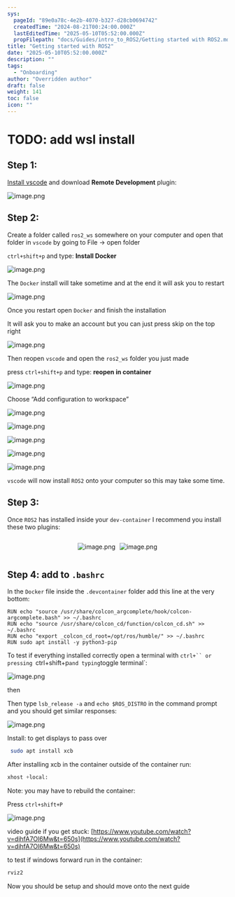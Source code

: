 ```yaml
---
sys:
  pageId: "89e0a78c-4e2b-4070-b327-d28cb0694742"
  createdTime: "2024-08-21T00:24:00.000Z"
  lastEditedTime: "2025-05-10T05:52:00.000Z"
  propFilepath: "docs/Guides/intro_to_ROS2/Getting started with ROS2.md"
title: "Getting started with ROS2"
date: "2025-05-10T05:52:00.000Z"
description: ""
tags:
  - "Onboarding"
author: "Overridden author"
draft: false
weight: 141
toc: false
icon: ""
---
```


# TODO: add wsl install

## Step 1:

[Install vscode](https://code.visualstudio.com/download) and download **Remote Development** plugin:

![image.png](https://prod-files-secure.s3.us-west-2.amazonaws.com/d518164a-d88e-44d1-a4ee-3adb3bd8bce0/efb52993-1881-4a40-b95e-6f020334f022/image.png?X-Amz-Algorithm=AWS4-HMAC-SHA256&X-Amz-Content-Sha256=UNSIGNED-PAYLOAD&X-Amz-Credential=ASIAZI2LB4662L3JKWRU%2F20250709%2Fus-west-2%2Fs3%2Faws4_request&X-Amz-Date=20250709T004433Z&X-Amz-Expires=3600&X-Amz-Security-Token=IQoJb3JpZ2luX2VjEI%2F%2F%2F%2F%2F%2F%2F%2F%2F%2F%2FwEaCXVzLXdlc3QtMiJHMEUCIEhKXB5EtZ%2B7DxK3QA7if%2FLNmx%2B2zlje9j1sAfJ3s%2FDIAiEAzAD7i%2BEFRlHF7fjZt5wSzSGOasy5lVA49qKJAfwERpwqiAQIl%2F%2F%2F%2F%2F%2F%2F%2F%2F%2F%2FARAAGgw2Mzc0MjMxODM4MDUiDGfP6uJzxJg2%2B6mNMyrcAyzhFzj26rKiYyFS8RQZtyudNyBvDX7VFri1iWwC9hEscO%2FmfPN5F9lXp2U%2BIcUh8UwlS2ozmR1thtjMc5mphFuHGvLkc9Ni%2BIlycfV%2F8dS0n5Qp71z0KiyUMvsmTN5PkQtqsebn8NVFbZQZQu151CSkjxvz0LfGUTD%2Bo7VV%2Fn3Md603PuuIKNB%2BALCr6ALI1OUUl7axwRYDxi1X4IQCvqYzmid%2BMckOKI5B9M1BNBquI6nylqI8OqyDbdDYBf2biTc1yKVxckJI2rtZdvk5lqIgIBTMP%2BPfe3cDC0TdoEL6sZpGTboQu8XZWgMPGtWbX8q7C4QRw5142RodY%2BtECDASWVuPC12FAfUABbW58Q%2Blj8Iq1gHznduxE7%2BqGQHQ3V5y0V6SwBp8lpxcsYBr61j28c5tOSxICLJOZ9auonBDfpvxcV2EM5ZZOUKMZ0p5abU0nBftg8VSPc7yMbaqTGjQf8FAV%2BiQdTKM9V3lKMwR6niylylkzT5pswTpKm3MYmwfZ8bbT%2FO8itFtd8vI%2BrnDUDa9rMfqJyOAi5Yxc9KCUM9nYqEtRB%2B60a4axSc0j8KvnJ%2Bjw6Q5gSB2%2B%2Bxy6Co%2B70ZAHWeAxwOIKO4YcOFbVsiXnlN0pbVuogsZMPWztsMGOqUBf7C7zQx8HkEu7raLH5yfb0U%2BVF%2FEgIOAnsA9d7MgvstmmhUMTW%2FdmKiP4XLvz8XAd4DsIfSnD8SQ0hFTckbsPhDRyYwmIjbJIYEj5nOgmHi4do7nt9Km6aTgXqgLqYLKfhKPDVBb3SeXbDUGvSCtp82EiP9j%2ByRuow09lTM51UKgccpWILwCfPhdVb%2BFispYuWgry4982ye6z7xX8xZXhxdZ6sOa&X-Amz-Signature=bded8a62941ea265c2f5c16744d36c35938960eaeaa2b2a9a85856988eded5c5&X-Amz-SignedHeaders=host&x-amz-checksum-mode=ENABLED&x-id=GetObject)

## Step 2:

Create a folder called `ros2_ws` somewhere on your computer and open that folder in `vscode` by going to File → open folder 

`ctrl+shift+p` and type: **Install Docker**

![image.png](https://prod-files-secure.s3.us-west-2.amazonaws.com/d518164a-d88e-44d1-a4ee-3adb3bd8bce0/2269dc0e-1cd5-47ff-bceb-c04ad9b2eab0/image.png?X-Amz-Algorithm=AWS4-HMAC-SHA256&X-Amz-Content-Sha256=UNSIGNED-PAYLOAD&X-Amz-Credential=ASIAZI2LB4662L3JKWRU%2F20250709%2Fus-west-2%2Fs3%2Faws4_request&X-Amz-Date=20250709T004433Z&X-Amz-Expires=3600&X-Amz-Security-Token=IQoJb3JpZ2luX2VjEI%2F%2F%2F%2F%2F%2F%2F%2F%2F%2F%2FwEaCXVzLXdlc3QtMiJHMEUCIEhKXB5EtZ%2B7DxK3QA7if%2FLNmx%2B2zlje9j1sAfJ3s%2FDIAiEAzAD7i%2BEFRlHF7fjZt5wSzSGOasy5lVA49qKJAfwERpwqiAQIl%2F%2F%2F%2F%2F%2F%2F%2F%2F%2F%2FARAAGgw2Mzc0MjMxODM4MDUiDGfP6uJzxJg2%2B6mNMyrcAyzhFzj26rKiYyFS8RQZtyudNyBvDX7VFri1iWwC9hEscO%2FmfPN5F9lXp2U%2BIcUh8UwlS2ozmR1thtjMc5mphFuHGvLkc9Ni%2BIlycfV%2F8dS0n5Qp71z0KiyUMvsmTN5PkQtqsebn8NVFbZQZQu151CSkjxvz0LfGUTD%2Bo7VV%2Fn3Md603PuuIKNB%2BALCr6ALI1OUUl7axwRYDxi1X4IQCvqYzmid%2BMckOKI5B9M1BNBquI6nylqI8OqyDbdDYBf2biTc1yKVxckJI2rtZdvk5lqIgIBTMP%2BPfe3cDC0TdoEL6sZpGTboQu8XZWgMPGtWbX8q7C4QRw5142RodY%2BtECDASWVuPC12FAfUABbW58Q%2Blj8Iq1gHznduxE7%2BqGQHQ3V5y0V6SwBp8lpxcsYBr61j28c5tOSxICLJOZ9auonBDfpvxcV2EM5ZZOUKMZ0p5abU0nBftg8VSPc7yMbaqTGjQf8FAV%2BiQdTKM9V3lKMwR6niylylkzT5pswTpKm3MYmwfZ8bbT%2FO8itFtd8vI%2BrnDUDa9rMfqJyOAi5Yxc9KCUM9nYqEtRB%2B60a4axSc0j8KvnJ%2Bjw6Q5gSB2%2B%2Bxy6Co%2B70ZAHWeAxwOIKO4YcOFbVsiXnlN0pbVuogsZMPWztsMGOqUBf7C7zQx8HkEu7raLH5yfb0U%2BVF%2FEgIOAnsA9d7MgvstmmhUMTW%2FdmKiP4XLvz8XAd4DsIfSnD8SQ0hFTckbsPhDRyYwmIjbJIYEj5nOgmHi4do7nt9Km6aTgXqgLqYLKfhKPDVBb3SeXbDUGvSCtp82EiP9j%2ByRuow09lTM51UKgccpWILwCfPhdVb%2BFispYuWgry4982ye6z7xX8xZXhxdZ6sOa&X-Amz-Signature=6368c4792eb990af3e4ff200c4d4376b97433c27a11bc7ff4958fa738dd6b8de&X-Amz-SignedHeaders=host&x-amz-checksum-mode=ENABLED&x-id=GetObject)

The `Docker` install will take sometime and at the end it will ask you to restart

![image.png](https://prod-files-secure.s3.us-west-2.amazonaws.com/d518164a-d88e-44d1-a4ee-3adb3bd8bce0/ed233f78-be33-4b1f-b89c-9c346c0e961e/image.png?X-Amz-Algorithm=AWS4-HMAC-SHA256&X-Amz-Content-Sha256=UNSIGNED-PAYLOAD&X-Amz-Credential=ASIAZI2LB4662L3JKWRU%2F20250709%2Fus-west-2%2Fs3%2Faws4_request&X-Amz-Date=20250709T004433Z&X-Amz-Expires=3600&X-Amz-Security-Token=IQoJb3JpZ2luX2VjEI%2F%2F%2F%2F%2F%2F%2F%2F%2F%2F%2FwEaCXVzLXdlc3QtMiJHMEUCIEhKXB5EtZ%2B7DxK3QA7if%2FLNmx%2B2zlje9j1sAfJ3s%2FDIAiEAzAD7i%2BEFRlHF7fjZt5wSzSGOasy5lVA49qKJAfwERpwqiAQIl%2F%2F%2F%2F%2F%2F%2F%2F%2F%2F%2FARAAGgw2Mzc0MjMxODM4MDUiDGfP6uJzxJg2%2B6mNMyrcAyzhFzj26rKiYyFS8RQZtyudNyBvDX7VFri1iWwC9hEscO%2FmfPN5F9lXp2U%2BIcUh8UwlS2ozmR1thtjMc5mphFuHGvLkc9Ni%2BIlycfV%2F8dS0n5Qp71z0KiyUMvsmTN5PkQtqsebn8NVFbZQZQu151CSkjxvz0LfGUTD%2Bo7VV%2Fn3Md603PuuIKNB%2BALCr6ALI1OUUl7axwRYDxi1X4IQCvqYzmid%2BMckOKI5B9M1BNBquI6nylqI8OqyDbdDYBf2biTc1yKVxckJI2rtZdvk5lqIgIBTMP%2BPfe3cDC0TdoEL6sZpGTboQu8XZWgMPGtWbX8q7C4QRw5142RodY%2BtECDASWVuPC12FAfUABbW58Q%2Blj8Iq1gHznduxE7%2BqGQHQ3V5y0V6SwBp8lpxcsYBr61j28c5tOSxICLJOZ9auonBDfpvxcV2EM5ZZOUKMZ0p5abU0nBftg8VSPc7yMbaqTGjQf8FAV%2BiQdTKM9V3lKMwR6niylylkzT5pswTpKm3MYmwfZ8bbT%2FO8itFtd8vI%2BrnDUDa9rMfqJyOAi5Yxc9KCUM9nYqEtRB%2B60a4axSc0j8KvnJ%2Bjw6Q5gSB2%2B%2Bxy6Co%2B70ZAHWeAxwOIKO4YcOFbVsiXnlN0pbVuogsZMPWztsMGOqUBf7C7zQx8HkEu7raLH5yfb0U%2BVF%2FEgIOAnsA9d7MgvstmmhUMTW%2FdmKiP4XLvz8XAd4DsIfSnD8SQ0hFTckbsPhDRyYwmIjbJIYEj5nOgmHi4do7nt9Km6aTgXqgLqYLKfhKPDVBb3SeXbDUGvSCtp82EiP9j%2ByRuow09lTM51UKgccpWILwCfPhdVb%2BFispYuWgry4982ye6z7xX8xZXhxdZ6sOa&X-Amz-Signature=7bddb079733b6ecee20097275eb20e8dae3f2c25bac652a489f80c3f566940ae&X-Amz-SignedHeaders=host&x-amz-checksum-mode=ENABLED&x-id=GetObject)

Once you restart open `Docker` and finish the installation

It will ask you to make an account but you can just press skip on the top right

![image.png](https://prod-files-secure.s3.us-west-2.amazonaws.com/d518164a-d88e-44d1-a4ee-3adb3bd8bce0/21010ad9-1659-4fd9-9f59-9932a09b2a3d/image.png?X-Amz-Algorithm=AWS4-HMAC-SHA256&X-Amz-Content-Sha256=UNSIGNED-PAYLOAD&X-Amz-Credential=ASIAZI2LB4662L3JKWRU%2F20250709%2Fus-west-2%2Fs3%2Faws4_request&X-Amz-Date=20250709T004433Z&X-Amz-Expires=3600&X-Amz-Security-Token=IQoJb3JpZ2luX2VjEI%2F%2F%2F%2F%2F%2F%2F%2F%2F%2F%2FwEaCXVzLXdlc3QtMiJHMEUCIEhKXB5EtZ%2B7DxK3QA7if%2FLNmx%2B2zlje9j1sAfJ3s%2FDIAiEAzAD7i%2BEFRlHF7fjZt5wSzSGOasy5lVA49qKJAfwERpwqiAQIl%2F%2F%2F%2F%2F%2F%2F%2F%2F%2F%2FARAAGgw2Mzc0MjMxODM4MDUiDGfP6uJzxJg2%2B6mNMyrcAyzhFzj26rKiYyFS8RQZtyudNyBvDX7VFri1iWwC9hEscO%2FmfPN5F9lXp2U%2BIcUh8UwlS2ozmR1thtjMc5mphFuHGvLkc9Ni%2BIlycfV%2F8dS0n5Qp71z0KiyUMvsmTN5PkQtqsebn8NVFbZQZQu151CSkjxvz0LfGUTD%2Bo7VV%2Fn3Md603PuuIKNB%2BALCr6ALI1OUUl7axwRYDxi1X4IQCvqYzmid%2BMckOKI5B9M1BNBquI6nylqI8OqyDbdDYBf2biTc1yKVxckJI2rtZdvk5lqIgIBTMP%2BPfe3cDC0TdoEL6sZpGTboQu8XZWgMPGtWbX8q7C4QRw5142RodY%2BtECDASWVuPC12FAfUABbW58Q%2Blj8Iq1gHznduxE7%2BqGQHQ3V5y0V6SwBp8lpxcsYBr61j28c5tOSxICLJOZ9auonBDfpvxcV2EM5ZZOUKMZ0p5abU0nBftg8VSPc7yMbaqTGjQf8FAV%2BiQdTKM9V3lKMwR6niylylkzT5pswTpKm3MYmwfZ8bbT%2FO8itFtd8vI%2BrnDUDa9rMfqJyOAi5Yxc9KCUM9nYqEtRB%2B60a4axSc0j8KvnJ%2Bjw6Q5gSB2%2B%2Bxy6Co%2B70ZAHWeAxwOIKO4YcOFbVsiXnlN0pbVuogsZMPWztsMGOqUBf7C7zQx8HkEu7raLH5yfb0U%2BVF%2FEgIOAnsA9d7MgvstmmhUMTW%2FdmKiP4XLvz8XAd4DsIfSnD8SQ0hFTckbsPhDRyYwmIjbJIYEj5nOgmHi4do7nt9Km6aTgXqgLqYLKfhKPDVBb3SeXbDUGvSCtp82EiP9j%2ByRuow09lTM51UKgccpWILwCfPhdVb%2BFispYuWgry4982ye6z7xX8xZXhxdZ6sOa&X-Amz-Signature=a9e3056c24e545c1a71e443ec35d5cc31fdb784e24455ba0fe6b5ef9d417b360&X-Amz-SignedHeaders=host&x-amz-checksum-mode=ENABLED&x-id=GetObject)

Then reopen `vscode` and open the `ros2_ws` folder you just made

press `ctrl+shift+p` and type: **reopen in container**

![image.png](https://prod-files-secure.s3.us-west-2.amazonaws.com/d518164a-d88e-44d1-a4ee-3adb3bd8bce0/4e93b8c2-41ad-488c-8095-c74205196118/image.png?X-Amz-Algorithm=AWS4-HMAC-SHA256&X-Amz-Content-Sha256=UNSIGNED-PAYLOAD&X-Amz-Credential=ASIAZI2LB4662L3JKWRU%2F20250709%2Fus-west-2%2Fs3%2Faws4_request&X-Amz-Date=20250709T004433Z&X-Amz-Expires=3600&X-Amz-Security-Token=IQoJb3JpZ2luX2VjEI%2F%2F%2F%2F%2F%2F%2F%2F%2F%2F%2FwEaCXVzLXdlc3QtMiJHMEUCIEhKXB5EtZ%2B7DxK3QA7if%2FLNmx%2B2zlje9j1sAfJ3s%2FDIAiEAzAD7i%2BEFRlHF7fjZt5wSzSGOasy5lVA49qKJAfwERpwqiAQIl%2F%2F%2F%2F%2F%2F%2F%2F%2F%2F%2FARAAGgw2Mzc0MjMxODM4MDUiDGfP6uJzxJg2%2B6mNMyrcAyzhFzj26rKiYyFS8RQZtyudNyBvDX7VFri1iWwC9hEscO%2FmfPN5F9lXp2U%2BIcUh8UwlS2ozmR1thtjMc5mphFuHGvLkc9Ni%2BIlycfV%2F8dS0n5Qp71z0KiyUMvsmTN5PkQtqsebn8NVFbZQZQu151CSkjxvz0LfGUTD%2Bo7VV%2Fn3Md603PuuIKNB%2BALCr6ALI1OUUl7axwRYDxi1X4IQCvqYzmid%2BMckOKI5B9M1BNBquI6nylqI8OqyDbdDYBf2biTc1yKVxckJI2rtZdvk5lqIgIBTMP%2BPfe3cDC0TdoEL6sZpGTboQu8XZWgMPGtWbX8q7C4QRw5142RodY%2BtECDASWVuPC12FAfUABbW58Q%2Blj8Iq1gHznduxE7%2BqGQHQ3V5y0V6SwBp8lpxcsYBr61j28c5tOSxICLJOZ9auonBDfpvxcV2EM5ZZOUKMZ0p5abU0nBftg8VSPc7yMbaqTGjQf8FAV%2BiQdTKM9V3lKMwR6niylylkzT5pswTpKm3MYmwfZ8bbT%2FO8itFtd8vI%2BrnDUDa9rMfqJyOAi5Yxc9KCUM9nYqEtRB%2B60a4axSc0j8KvnJ%2Bjw6Q5gSB2%2B%2Bxy6Co%2B70ZAHWeAxwOIKO4YcOFbVsiXnlN0pbVuogsZMPWztsMGOqUBf7C7zQx8HkEu7raLH5yfb0U%2BVF%2FEgIOAnsA9d7MgvstmmhUMTW%2FdmKiP4XLvz8XAd4DsIfSnD8SQ0hFTckbsPhDRyYwmIjbJIYEj5nOgmHi4do7nt9Km6aTgXqgLqYLKfhKPDVBb3SeXbDUGvSCtp82EiP9j%2ByRuow09lTM51UKgccpWILwCfPhdVb%2BFispYuWgry4982ye6z7xX8xZXhxdZ6sOa&X-Amz-Signature=812256d45f493d05ba320efd4ba10b4ab9744686443c4085a2ac53364a5df992&X-Amz-SignedHeaders=host&x-amz-checksum-mode=ENABLED&x-id=GetObject)

Choose “Add configuration to workspace”

![image.png](https://prod-files-secure.s3.us-west-2.amazonaws.com/d518164a-d88e-44d1-a4ee-3adb3bd8bce0/9560b282-5060-4989-ba37-97e7b2c22476/image.png?X-Amz-Algorithm=AWS4-HMAC-SHA256&X-Amz-Content-Sha256=UNSIGNED-PAYLOAD&X-Amz-Credential=ASIAZI2LB4662L3JKWRU%2F20250709%2Fus-west-2%2Fs3%2Faws4_request&X-Amz-Date=20250709T004433Z&X-Amz-Expires=3600&X-Amz-Security-Token=IQoJb3JpZ2luX2VjEI%2F%2F%2F%2F%2F%2F%2F%2F%2F%2F%2FwEaCXVzLXdlc3QtMiJHMEUCIEhKXB5EtZ%2B7DxK3QA7if%2FLNmx%2B2zlje9j1sAfJ3s%2FDIAiEAzAD7i%2BEFRlHF7fjZt5wSzSGOasy5lVA49qKJAfwERpwqiAQIl%2F%2F%2F%2F%2F%2F%2F%2F%2F%2F%2FARAAGgw2Mzc0MjMxODM4MDUiDGfP6uJzxJg2%2B6mNMyrcAyzhFzj26rKiYyFS8RQZtyudNyBvDX7VFri1iWwC9hEscO%2FmfPN5F9lXp2U%2BIcUh8UwlS2ozmR1thtjMc5mphFuHGvLkc9Ni%2BIlycfV%2F8dS0n5Qp71z0KiyUMvsmTN5PkQtqsebn8NVFbZQZQu151CSkjxvz0LfGUTD%2Bo7VV%2Fn3Md603PuuIKNB%2BALCr6ALI1OUUl7axwRYDxi1X4IQCvqYzmid%2BMckOKI5B9M1BNBquI6nylqI8OqyDbdDYBf2biTc1yKVxckJI2rtZdvk5lqIgIBTMP%2BPfe3cDC0TdoEL6sZpGTboQu8XZWgMPGtWbX8q7C4QRw5142RodY%2BtECDASWVuPC12FAfUABbW58Q%2Blj8Iq1gHznduxE7%2BqGQHQ3V5y0V6SwBp8lpxcsYBr61j28c5tOSxICLJOZ9auonBDfpvxcV2EM5ZZOUKMZ0p5abU0nBftg8VSPc7yMbaqTGjQf8FAV%2BiQdTKM9V3lKMwR6niylylkzT5pswTpKm3MYmwfZ8bbT%2FO8itFtd8vI%2BrnDUDa9rMfqJyOAi5Yxc9KCUM9nYqEtRB%2B60a4axSc0j8KvnJ%2Bjw6Q5gSB2%2B%2Bxy6Co%2B70ZAHWeAxwOIKO4YcOFbVsiXnlN0pbVuogsZMPWztsMGOqUBf7C7zQx8HkEu7raLH5yfb0U%2BVF%2FEgIOAnsA9d7MgvstmmhUMTW%2FdmKiP4XLvz8XAd4DsIfSnD8SQ0hFTckbsPhDRyYwmIjbJIYEj5nOgmHi4do7nt9Km6aTgXqgLqYLKfhKPDVBb3SeXbDUGvSCtp82EiP9j%2ByRuow09lTM51UKgccpWILwCfPhdVb%2BFispYuWgry4982ye6z7xX8xZXhxdZ6sOa&X-Amz-Signature=f0cf6411a8732c4f1079c255766f1997b611367bd9e5d5099510e5e75a0e7158&X-Amz-SignedHeaders=host&x-amz-checksum-mode=ENABLED&x-id=GetObject)

![image.png](https://prod-files-secure.s3.us-west-2.amazonaws.com/d518164a-d88e-44d1-a4ee-3adb3bd8bce0/2ee63f81-886b-48e8-a553-dc6e5eac99e4/image.png?X-Amz-Algorithm=AWS4-HMAC-SHA256&X-Amz-Content-Sha256=UNSIGNED-PAYLOAD&X-Amz-Credential=ASIAZI2LB4662L3JKWRU%2F20250709%2Fus-west-2%2Fs3%2Faws4_request&X-Amz-Date=20250709T004433Z&X-Amz-Expires=3600&X-Amz-Security-Token=IQoJb3JpZ2luX2VjEI%2F%2F%2F%2F%2F%2F%2F%2F%2F%2F%2FwEaCXVzLXdlc3QtMiJHMEUCIEhKXB5EtZ%2B7DxK3QA7if%2FLNmx%2B2zlje9j1sAfJ3s%2FDIAiEAzAD7i%2BEFRlHF7fjZt5wSzSGOasy5lVA49qKJAfwERpwqiAQIl%2F%2F%2F%2F%2F%2F%2F%2F%2F%2F%2FARAAGgw2Mzc0MjMxODM4MDUiDGfP6uJzxJg2%2B6mNMyrcAyzhFzj26rKiYyFS8RQZtyudNyBvDX7VFri1iWwC9hEscO%2FmfPN5F9lXp2U%2BIcUh8UwlS2ozmR1thtjMc5mphFuHGvLkc9Ni%2BIlycfV%2F8dS0n5Qp71z0KiyUMvsmTN5PkQtqsebn8NVFbZQZQu151CSkjxvz0LfGUTD%2Bo7VV%2Fn3Md603PuuIKNB%2BALCr6ALI1OUUl7axwRYDxi1X4IQCvqYzmid%2BMckOKI5B9M1BNBquI6nylqI8OqyDbdDYBf2biTc1yKVxckJI2rtZdvk5lqIgIBTMP%2BPfe3cDC0TdoEL6sZpGTboQu8XZWgMPGtWbX8q7C4QRw5142RodY%2BtECDASWVuPC12FAfUABbW58Q%2Blj8Iq1gHznduxE7%2BqGQHQ3V5y0V6SwBp8lpxcsYBr61j28c5tOSxICLJOZ9auonBDfpvxcV2EM5ZZOUKMZ0p5abU0nBftg8VSPc7yMbaqTGjQf8FAV%2BiQdTKM9V3lKMwR6niylylkzT5pswTpKm3MYmwfZ8bbT%2FO8itFtd8vI%2BrnDUDa9rMfqJyOAi5Yxc9KCUM9nYqEtRB%2B60a4axSc0j8KvnJ%2Bjw6Q5gSB2%2B%2Bxy6Co%2B70ZAHWeAxwOIKO4YcOFbVsiXnlN0pbVuogsZMPWztsMGOqUBf7C7zQx8HkEu7raLH5yfb0U%2BVF%2FEgIOAnsA9d7MgvstmmhUMTW%2FdmKiP4XLvz8XAd4DsIfSnD8SQ0hFTckbsPhDRyYwmIjbJIYEj5nOgmHi4do7nt9Km6aTgXqgLqYLKfhKPDVBb3SeXbDUGvSCtp82EiP9j%2ByRuow09lTM51UKgccpWILwCfPhdVb%2BFispYuWgry4982ye6z7xX8xZXhxdZ6sOa&X-Amz-Signature=0c84e3119c000a7324151c7f10e4a7833322eb657489fe52f50ef23411c1b3ef&X-Amz-SignedHeaders=host&x-amz-checksum-mode=ENABLED&x-id=GetObject)

![image.png](https://prod-files-secure.s3.us-west-2.amazonaws.com/d518164a-d88e-44d1-a4ee-3adb3bd8bce0/ae1580b2-b048-407e-aed9-b584224a7a04/image.png?X-Amz-Algorithm=AWS4-HMAC-SHA256&X-Amz-Content-Sha256=UNSIGNED-PAYLOAD&X-Amz-Credential=ASIAZI2LB4662L3JKWRU%2F20250709%2Fus-west-2%2Fs3%2Faws4_request&X-Amz-Date=20250709T004433Z&X-Amz-Expires=3600&X-Amz-Security-Token=IQoJb3JpZ2luX2VjEI%2F%2F%2F%2F%2F%2F%2F%2F%2F%2F%2FwEaCXVzLXdlc3QtMiJHMEUCIEhKXB5EtZ%2B7DxK3QA7if%2FLNmx%2B2zlje9j1sAfJ3s%2FDIAiEAzAD7i%2BEFRlHF7fjZt5wSzSGOasy5lVA49qKJAfwERpwqiAQIl%2F%2F%2F%2F%2F%2F%2F%2F%2F%2F%2FARAAGgw2Mzc0MjMxODM4MDUiDGfP6uJzxJg2%2B6mNMyrcAyzhFzj26rKiYyFS8RQZtyudNyBvDX7VFri1iWwC9hEscO%2FmfPN5F9lXp2U%2BIcUh8UwlS2ozmR1thtjMc5mphFuHGvLkc9Ni%2BIlycfV%2F8dS0n5Qp71z0KiyUMvsmTN5PkQtqsebn8NVFbZQZQu151CSkjxvz0LfGUTD%2Bo7VV%2Fn3Md603PuuIKNB%2BALCr6ALI1OUUl7axwRYDxi1X4IQCvqYzmid%2BMckOKI5B9M1BNBquI6nylqI8OqyDbdDYBf2biTc1yKVxckJI2rtZdvk5lqIgIBTMP%2BPfe3cDC0TdoEL6sZpGTboQu8XZWgMPGtWbX8q7C4QRw5142RodY%2BtECDASWVuPC12FAfUABbW58Q%2Blj8Iq1gHznduxE7%2BqGQHQ3V5y0V6SwBp8lpxcsYBr61j28c5tOSxICLJOZ9auonBDfpvxcV2EM5ZZOUKMZ0p5abU0nBftg8VSPc7yMbaqTGjQf8FAV%2BiQdTKM9V3lKMwR6niylylkzT5pswTpKm3MYmwfZ8bbT%2FO8itFtd8vI%2BrnDUDa9rMfqJyOAi5Yxc9KCUM9nYqEtRB%2B60a4axSc0j8KvnJ%2Bjw6Q5gSB2%2B%2Bxy6Co%2B70ZAHWeAxwOIKO4YcOFbVsiXnlN0pbVuogsZMPWztsMGOqUBf7C7zQx8HkEu7raLH5yfb0U%2BVF%2FEgIOAnsA9d7MgvstmmhUMTW%2FdmKiP4XLvz8XAd4DsIfSnD8SQ0hFTckbsPhDRyYwmIjbJIYEj5nOgmHi4do7nt9Km6aTgXqgLqYLKfhKPDVBb3SeXbDUGvSCtp82EiP9j%2ByRuow09lTM51UKgccpWILwCfPhdVb%2BFispYuWgry4982ye6z7xX8xZXhxdZ6sOa&X-Amz-Signature=0df013a842fa661f826c6594f76f924b07be35abdc9d8fdae04694018872a4c4&X-Amz-SignedHeaders=host&x-amz-checksum-mode=ENABLED&x-id=GetObject)

![image.png](https://prod-files-secure.s3.us-west-2.amazonaws.com/d518164a-d88e-44d1-a4ee-3adb3bd8bce0/53255b28-f75e-430f-b9e3-c0ac8577e42b/image.png?X-Amz-Algorithm=AWS4-HMAC-SHA256&X-Amz-Content-Sha256=UNSIGNED-PAYLOAD&X-Amz-Credential=ASIAZI2LB4662L3JKWRU%2F20250709%2Fus-west-2%2Fs3%2Faws4_request&X-Amz-Date=20250709T004433Z&X-Amz-Expires=3600&X-Amz-Security-Token=IQoJb3JpZ2luX2VjEI%2F%2F%2F%2F%2F%2F%2F%2F%2F%2F%2FwEaCXVzLXdlc3QtMiJHMEUCIEhKXB5EtZ%2B7DxK3QA7if%2FLNmx%2B2zlje9j1sAfJ3s%2FDIAiEAzAD7i%2BEFRlHF7fjZt5wSzSGOasy5lVA49qKJAfwERpwqiAQIl%2F%2F%2F%2F%2F%2F%2F%2F%2F%2F%2FARAAGgw2Mzc0MjMxODM4MDUiDGfP6uJzxJg2%2B6mNMyrcAyzhFzj26rKiYyFS8RQZtyudNyBvDX7VFri1iWwC9hEscO%2FmfPN5F9lXp2U%2BIcUh8UwlS2ozmR1thtjMc5mphFuHGvLkc9Ni%2BIlycfV%2F8dS0n5Qp71z0KiyUMvsmTN5PkQtqsebn8NVFbZQZQu151CSkjxvz0LfGUTD%2Bo7VV%2Fn3Md603PuuIKNB%2BALCr6ALI1OUUl7axwRYDxi1X4IQCvqYzmid%2BMckOKI5B9M1BNBquI6nylqI8OqyDbdDYBf2biTc1yKVxckJI2rtZdvk5lqIgIBTMP%2BPfe3cDC0TdoEL6sZpGTboQu8XZWgMPGtWbX8q7C4QRw5142RodY%2BtECDASWVuPC12FAfUABbW58Q%2Blj8Iq1gHznduxE7%2BqGQHQ3V5y0V6SwBp8lpxcsYBr61j28c5tOSxICLJOZ9auonBDfpvxcV2EM5ZZOUKMZ0p5abU0nBftg8VSPc7yMbaqTGjQf8FAV%2BiQdTKM9V3lKMwR6niylylkzT5pswTpKm3MYmwfZ8bbT%2FO8itFtd8vI%2BrnDUDa9rMfqJyOAi5Yxc9KCUM9nYqEtRB%2B60a4axSc0j8KvnJ%2Bjw6Q5gSB2%2B%2Bxy6Co%2B70ZAHWeAxwOIKO4YcOFbVsiXnlN0pbVuogsZMPWztsMGOqUBf7C7zQx8HkEu7raLH5yfb0U%2BVF%2FEgIOAnsA9d7MgvstmmhUMTW%2FdmKiP4XLvz8XAd4DsIfSnD8SQ0hFTckbsPhDRyYwmIjbJIYEj5nOgmHi4do7nt9Km6aTgXqgLqYLKfhKPDVBb3SeXbDUGvSCtp82EiP9j%2ByRuow09lTM51UKgccpWILwCfPhdVb%2BFispYuWgry4982ye6z7xX8xZXhxdZ6sOa&X-Amz-Signature=c456ab2148b126f8db2f6aa76ae5ab8cb963c75f01ce7f9275cc9490d6078608&X-Amz-SignedHeaders=host&x-amz-checksum-mode=ENABLED&x-id=GetObject)

![image.png](https://prod-files-secure.s3.us-west-2.amazonaws.com/d518164a-d88e-44d1-a4ee-3adb3bd8bce0/7c562767-5af9-4ffb-97d1-327bcdf4ee00/image.png?X-Amz-Algorithm=AWS4-HMAC-SHA256&X-Amz-Content-Sha256=UNSIGNED-PAYLOAD&X-Amz-Credential=ASIAZI2LB4662L3JKWRU%2F20250709%2Fus-west-2%2Fs3%2Faws4_request&X-Amz-Date=20250709T004433Z&X-Amz-Expires=3600&X-Amz-Security-Token=IQoJb3JpZ2luX2VjEI%2F%2F%2F%2F%2F%2F%2F%2F%2F%2F%2FwEaCXVzLXdlc3QtMiJHMEUCIEhKXB5EtZ%2B7DxK3QA7if%2FLNmx%2B2zlje9j1sAfJ3s%2FDIAiEAzAD7i%2BEFRlHF7fjZt5wSzSGOasy5lVA49qKJAfwERpwqiAQIl%2F%2F%2F%2F%2F%2F%2F%2F%2F%2F%2FARAAGgw2Mzc0MjMxODM4MDUiDGfP6uJzxJg2%2B6mNMyrcAyzhFzj26rKiYyFS8RQZtyudNyBvDX7VFri1iWwC9hEscO%2FmfPN5F9lXp2U%2BIcUh8UwlS2ozmR1thtjMc5mphFuHGvLkc9Ni%2BIlycfV%2F8dS0n5Qp71z0KiyUMvsmTN5PkQtqsebn8NVFbZQZQu151CSkjxvz0LfGUTD%2Bo7VV%2Fn3Md603PuuIKNB%2BALCr6ALI1OUUl7axwRYDxi1X4IQCvqYzmid%2BMckOKI5B9M1BNBquI6nylqI8OqyDbdDYBf2biTc1yKVxckJI2rtZdvk5lqIgIBTMP%2BPfe3cDC0TdoEL6sZpGTboQu8XZWgMPGtWbX8q7C4QRw5142RodY%2BtECDASWVuPC12FAfUABbW58Q%2Blj8Iq1gHznduxE7%2BqGQHQ3V5y0V6SwBp8lpxcsYBr61j28c5tOSxICLJOZ9auonBDfpvxcV2EM5ZZOUKMZ0p5abU0nBftg8VSPc7yMbaqTGjQf8FAV%2BiQdTKM9V3lKMwR6niylylkzT5pswTpKm3MYmwfZ8bbT%2FO8itFtd8vI%2BrnDUDa9rMfqJyOAi5Yxc9KCUM9nYqEtRB%2B60a4axSc0j8KvnJ%2Bjw6Q5gSB2%2B%2Bxy6Co%2B70ZAHWeAxwOIKO4YcOFbVsiXnlN0pbVuogsZMPWztsMGOqUBf7C7zQx8HkEu7raLH5yfb0U%2BVF%2FEgIOAnsA9d7MgvstmmhUMTW%2FdmKiP4XLvz8XAd4DsIfSnD8SQ0hFTckbsPhDRyYwmIjbJIYEj5nOgmHi4do7nt9Km6aTgXqgLqYLKfhKPDVBb3SeXbDUGvSCtp82EiP9j%2ByRuow09lTM51UKgccpWILwCfPhdVb%2BFispYuWgry4982ye6z7xX8xZXhxdZ6sOa&X-Amz-Signature=5b33a21bb763bc4ae35d3745fb81f2c4e411cb344f19d7b72ac3e147474c1a83&X-Amz-SignedHeaders=host&x-amz-checksum-mode=ENABLED&x-id=GetObject)

`vscode` will now install `ROS2` onto your computer so this may take some time.

## Step 3:

Once `ROS2` has installed inside your `dev-container` I recommend you install these two plugins:

<div style="display: flex;flex-direction: row; column-gap:10px; max-width: 630px;justify-content: center;">
<div>

![image.png](https://prod-files-secure.s3.us-west-2.amazonaws.com/d518164a-d88e-44d1-a4ee-3adb3bd8bce0/3fc3d550-5a54-4ba1-ba6b-faa01cdb7369/image.png?X-Amz-Algorithm=AWS4-HMAC-SHA256&X-Amz-Content-Sha256=UNSIGNED-PAYLOAD&X-Amz-Credential=ASIAZI2LB4665BA23MIT%2F20250709%2Fus-west-2%2Fs3%2Faws4_request&X-Amz-Date=20250709T004440Z&X-Amz-Expires=3600&X-Amz-Security-Token=IQoJb3JpZ2luX2VjEI%2F%2F%2F%2F%2F%2F%2F%2F%2F%2F%2FwEaCXVzLXdlc3QtMiJIMEYCIQCADvP0DX%2BhWzZJZeWYVaBUrrr%2BTBZ1xZsbh3P4uNOdtAIhAITWiHOkbXbMv4HFV%2FitlIbcaxir468lLjGK1gtx6pZ1KogECJf%2F%2F%2F%2F%2F%2F%2F%2F%2F%2FwEQABoMNjM3NDIzMTgzODA1Igy44IX6ob1YYQAt6c8q3AOF9E6kr%2FZ%2B8g9wZHHOwNiOqqrGm7FBlEHVgO%2BgigrBRTw5uaYJ7oAlfw%2F63ogOX9U%2Bh5apOjwvZ7%2BsMhOPHpcEzLYL%2Bxg%2BhgpifIWYGYrGRKKi7o9x4%2Fl8cwdWpDgqReKoHy1%2FbKu0Usiw6NQ2%2FbtM59bykzFxU91hQUQzPxjir35EXTHVvzdfWh0GZWKjlx54qaB9vHC2KKBwh512m8ro5gENMsAFxUJ3%2FCsHANia6Z5LvdSPo4Zx7R94f2a79SsL7K6KXnLvam5UIj2szInG%2F1x6PCB3CqcUG5K2z24QcuURtlLvw7hDbUKaAn5srNXUUrywZSrWf8GmG5vLeCz4%2Bu3YB5ADugUmfI7GQdXogLrHQ3wzwhTzyKC3L7XjxjjcfM3v3cjhu43AOnNkTo4JQUs%2BZLPbnWmvjavYdRp%2BdoU1rXwxXF5jq8NjcXwlr%2Bq6kCcKOCy%2Baizoj6kDl5KRTb2TFgqFuHbzNx%2BFLK19oqopxWCVJa7iGxlbLDt8SJe23Baj97Gz%2By7RQg9xl7NpunVFP7BTNoV6LRqVGHD3rNm9WtpX2kKV2iFQrbQaSwBZFS8RMgcWphHGHyWU0pepqw0XA%2BnkSaP8RcXASi2DSxj2CVdjUns4dMQX8TC1s7bDBjqkATEKd5LQVqv6X5XUCZdbIVocxerp2j4F0Cgp7Bu6ECqvg%2FcXU7ZhA98v4g3rrXQjE2gr%2Fi%2Bi47QKTvVORi82wPs35UXoc0qW9D%2FRZygOuZFSfeO5Bue1qlSgVU5RoHpmh0oSKCHuTB8H2Grf2iWp8h%2FOWY1yPXAqBfG5GzDD5CidBPsV56z6NQzCc8AzF5V%2BxtxS9LXk%2BqrA6dv8n9wzK%2BrfI4O5&X-Amz-Signature=5b4858a93428156df7a6e229ee5fc45e5fbe258771d3b9f32e6e291708063664&X-Amz-SignedHeaders=host&x-amz-checksum-mode=ENABLED&x-id=GetObject)

</div>
<div>

![image.png](https://prod-files-secure.s3.us-west-2.amazonaws.com/d518164a-d88e-44d1-a4ee-3adb3bd8bce0/d994cc66-13c2-4093-a5a3-f84cf4601a82/image.png?X-Amz-Algorithm=AWS4-HMAC-SHA256&X-Amz-Content-Sha256=UNSIGNED-PAYLOAD&X-Amz-Credential=ASIAZI2LB466UPQGRIZ7%2F20250709%2Fus-west-2%2Fs3%2Faws4_request&X-Amz-Date=20250709T004440Z&X-Amz-Expires=3600&X-Amz-Security-Token=IQoJb3JpZ2luX2VjEI%2F%2F%2F%2F%2F%2F%2F%2F%2F%2F%2FwEaCXVzLXdlc3QtMiJHMEUCIBTESjskE9O5dxRHXk1zIoOiquOuRjpP6XAOrH%2FLLZ1hAiEAiT1JQs8DQz4DibnbvwDbzCH85DcbAxMVRoMbDCN7i9EqiAQIl%2F%2F%2F%2F%2F%2F%2F%2F%2F%2F%2FARAAGgw2Mzc0MjMxODM4MDUiDEIddTh4KNwjnf0%2F1ircA7iRBBWC0aISKJUJlHPEm6OkKqIa91QAG6BSs51ubuGedpSWh6gJRM%2FA2OVkDGgS4qKQpn7Ttm1nSFwHJFI9H4hdK9mrkFqVMDY24ZlVm1WOIfo42PLG41RFw8%2FEoN7PV9Tu7k2ldeL%2B%2BYkIMvBbR7TL5lMwPlSWBVmCd87pgdWIpSYFNqrHkfmAkIy%2FfEcGc5Q5KfHxewxLchKBao1W1o63Ox%2FMbUDa4yzUX%2FmpIcDbqbn5KfrRAY53UaPeiixwSnq2taPN8l22uBu7A6%2B3Fb92ng2xIDcWWrRppB8Td%2F7rhbcY5tIYXIh0A%2BWh2J7ZMmAxlS0LhwbEyiRSboOxf8SXvNuHk40nnCOpAAjaLCQ%2B%2Bgq2t0FA%2Fgr5D4ZK7HC5o%2BB8vT2%2BO1z0U40161tR9BW8sC%2FESV51JWqT3EpU9DsE18Q8CLwg2quZJ%2BL1hVX%2Fd960tXxpZxh768rLUQRGVLf0XVlVpx5kRzMrGlb9OUc7ZBej%2FS8RsXxtanZSqIEfg9uZ8sxwUw4Lo7qmNCnJ7QGDLwH5Bp3nDjam%2FtNvW80b%2B9N61N5fiZ0N3lSRJyHbhWt68l9ESzkrdOhGvkvf4sh%2BnLAv3S0GlDHx%2F63oMZPzO00Bh1rA%2BRpKvhQ6MJK0tsMGOqUBmtYhVyfhIYCB0RBjcb2EADRjgoctDC9QbySAfio%2F40%2FEOSRxw%2BiRkTKyCKdLpocMLkbEWhSNC3OdZJHLdsbOCW4Epok924nMeIIaPyprthcYjMHAxyyqMmfA88qyIQUPIiTh62joI4SOVaW0tUJCpXz0jdExQGhKlfTKuPL8ecEqmaJhD18baNxgwMDdZPIVCMXo%2FOuVO1C6Y8ZWnC%2FB3wnI0f8N&X-Amz-Signature=71dfcd3d9d77c6564bd339328e28cf460ec056544d0c58cf35a09f80c47c7e9b&X-Amz-SignedHeaders=host&x-amz-checksum-mode=ENABLED&x-id=GetObject)

</div>
</div>

## Step 4: add to `.bashrc`

In the `Docker` file inside the `.devcontainer` folder add this line at the very bottom: 

```docker
RUN echo "source /usr/share/colcon_argcomplete/hook/colcon-argcomplete.bash" >> ~/.bashrc
RUN echo "source /usr/share/colcon_cd/function/colcon_cd.sh" >> ~/.bashrc
RUN echo "export _colcon_cd_root=/opt/ros/humble/" >> ~/.bashrc
RUN sudo apt install -y python3-pip 
```

To test if everything installed correctly open a terminal with `ctrl+`` or pressing `ctrl+shift+p` and typing `toggle terminal`:

![image.png](https://prod-files-secure.s3.us-west-2.amazonaws.com/d518164a-d88e-44d1-a4ee-3adb3bd8bce0/6a4943d8-b04e-4c02-9a58-775f3384d1a5/image.png?X-Amz-Algorithm=AWS4-HMAC-SHA256&X-Amz-Content-Sha256=UNSIGNED-PAYLOAD&X-Amz-Credential=ASIAZI2LB4662L3JKWRU%2F20250709%2Fus-west-2%2Fs3%2Faws4_request&X-Amz-Date=20250709T004434Z&X-Amz-Expires=3600&X-Amz-Security-Token=IQoJb3JpZ2luX2VjEI%2F%2F%2F%2F%2F%2F%2F%2F%2F%2F%2FwEaCXVzLXdlc3QtMiJHMEUCIEhKXB5EtZ%2B7DxK3QA7if%2FLNmx%2B2zlje9j1sAfJ3s%2FDIAiEAzAD7i%2BEFRlHF7fjZt5wSzSGOasy5lVA49qKJAfwERpwqiAQIl%2F%2F%2F%2F%2F%2F%2F%2F%2F%2F%2FARAAGgw2Mzc0MjMxODM4MDUiDGfP6uJzxJg2%2B6mNMyrcAyzhFzj26rKiYyFS8RQZtyudNyBvDX7VFri1iWwC9hEscO%2FmfPN5F9lXp2U%2BIcUh8UwlS2ozmR1thtjMc5mphFuHGvLkc9Ni%2BIlycfV%2F8dS0n5Qp71z0KiyUMvsmTN5PkQtqsebn8NVFbZQZQu151CSkjxvz0LfGUTD%2Bo7VV%2Fn3Md603PuuIKNB%2BALCr6ALI1OUUl7axwRYDxi1X4IQCvqYzmid%2BMckOKI5B9M1BNBquI6nylqI8OqyDbdDYBf2biTc1yKVxckJI2rtZdvk5lqIgIBTMP%2BPfe3cDC0TdoEL6sZpGTboQu8XZWgMPGtWbX8q7C4QRw5142RodY%2BtECDASWVuPC12FAfUABbW58Q%2Blj8Iq1gHznduxE7%2BqGQHQ3V5y0V6SwBp8lpxcsYBr61j28c5tOSxICLJOZ9auonBDfpvxcV2EM5ZZOUKMZ0p5abU0nBftg8VSPc7yMbaqTGjQf8FAV%2BiQdTKM9V3lKMwR6niylylkzT5pswTpKm3MYmwfZ8bbT%2FO8itFtd8vI%2BrnDUDa9rMfqJyOAi5Yxc9KCUM9nYqEtRB%2B60a4axSc0j8KvnJ%2Bjw6Q5gSB2%2B%2Bxy6Co%2B70ZAHWeAxwOIKO4YcOFbVsiXnlN0pbVuogsZMPWztsMGOqUBf7C7zQx8HkEu7raLH5yfb0U%2BVF%2FEgIOAnsA9d7MgvstmmhUMTW%2FdmKiP4XLvz8XAd4DsIfSnD8SQ0hFTckbsPhDRyYwmIjbJIYEj5nOgmHi4do7nt9Km6aTgXqgLqYLKfhKPDVBb3SeXbDUGvSCtp82EiP9j%2ByRuow09lTM51UKgccpWILwCfPhdVb%2BFispYuWgry4982ye6z7xX8xZXhxdZ6sOa&X-Amz-Signature=af89ac7ba6aaad35696f013cc21342ed8149d20ddeaafcd390c98c217a19c67b&X-Amz-SignedHeaders=host&x-amz-checksum-mode=ENABLED&x-id=GetObject)

then 

Then type `lsb_release -a` and `echo $ROS_DISTRO` in the command prompt and you should get similar responses:

![image.png](https://prod-files-secure.s3.us-west-2.amazonaws.com/d518164a-d88e-44d1-a4ee-3adb3bd8bce0/3e635dec-a805-4e85-8b9e-d000e5b71a4e/image.png?X-Amz-Algorithm=AWS4-HMAC-SHA256&X-Amz-Content-Sha256=UNSIGNED-PAYLOAD&X-Amz-Credential=ASIAZI2LB4662L3JKWRU%2F20250709%2Fus-west-2%2Fs3%2Faws4_request&X-Amz-Date=20250709T004434Z&X-Amz-Expires=3600&X-Amz-Security-Token=IQoJb3JpZ2luX2VjEI%2F%2F%2F%2F%2F%2F%2F%2F%2F%2F%2FwEaCXVzLXdlc3QtMiJHMEUCIEhKXB5EtZ%2B7DxK3QA7if%2FLNmx%2B2zlje9j1sAfJ3s%2FDIAiEAzAD7i%2BEFRlHF7fjZt5wSzSGOasy5lVA49qKJAfwERpwqiAQIl%2F%2F%2F%2F%2F%2F%2F%2F%2F%2F%2FARAAGgw2Mzc0MjMxODM4MDUiDGfP6uJzxJg2%2B6mNMyrcAyzhFzj26rKiYyFS8RQZtyudNyBvDX7VFri1iWwC9hEscO%2FmfPN5F9lXp2U%2BIcUh8UwlS2ozmR1thtjMc5mphFuHGvLkc9Ni%2BIlycfV%2F8dS0n5Qp71z0KiyUMvsmTN5PkQtqsebn8NVFbZQZQu151CSkjxvz0LfGUTD%2Bo7VV%2Fn3Md603PuuIKNB%2BALCr6ALI1OUUl7axwRYDxi1X4IQCvqYzmid%2BMckOKI5B9M1BNBquI6nylqI8OqyDbdDYBf2biTc1yKVxckJI2rtZdvk5lqIgIBTMP%2BPfe3cDC0TdoEL6sZpGTboQu8XZWgMPGtWbX8q7C4QRw5142RodY%2BtECDASWVuPC12FAfUABbW58Q%2Blj8Iq1gHznduxE7%2BqGQHQ3V5y0V6SwBp8lpxcsYBr61j28c5tOSxICLJOZ9auonBDfpvxcV2EM5ZZOUKMZ0p5abU0nBftg8VSPc7yMbaqTGjQf8FAV%2BiQdTKM9V3lKMwR6niylylkzT5pswTpKm3MYmwfZ8bbT%2FO8itFtd8vI%2BrnDUDa9rMfqJyOAi5Yxc9KCUM9nYqEtRB%2B60a4axSc0j8KvnJ%2Bjw6Q5gSB2%2B%2Bxy6Co%2B70ZAHWeAxwOIKO4YcOFbVsiXnlN0pbVuogsZMPWztsMGOqUBf7C7zQx8HkEu7raLH5yfb0U%2BVF%2FEgIOAnsA9d7MgvstmmhUMTW%2FdmKiP4XLvz8XAd4DsIfSnD8SQ0hFTckbsPhDRyYwmIjbJIYEj5nOgmHi4do7nt9Km6aTgXqgLqYLKfhKPDVBb3SeXbDUGvSCtp82EiP9j%2ByRuow09lTM51UKgccpWILwCfPhdVb%2BFispYuWgry4982ye6z7xX8xZXhxdZ6sOa&X-Amz-Signature=93dc4ced43ff543ad835bf3fe4d3899a9a0aecfb16eb38525d2644420cfd9d8a&X-Amz-SignedHeaders=host&x-amz-checksum-mode=ENABLED&x-id=GetObject)

Install:  to get displays to pass over

```bash
 sudo apt install xcb
```

After installing xcb in the container outside of the container run:

```python
xhost +local:
```

Note: you may have to rebuild the container:

Press `ctrl+shift+P`

![image.png](https://prod-files-secure.s3.us-west-2.amazonaws.com/d518164a-d88e-44d1-a4ee-3adb3bd8bce0/6c2be660-2618-4c38-9c26-53554f7a0b7b/image.png?X-Amz-Algorithm=AWS4-HMAC-SHA256&X-Amz-Content-Sha256=UNSIGNED-PAYLOAD&X-Amz-Credential=ASIAZI2LB4662L3JKWRU%2F20250709%2Fus-west-2%2Fs3%2Faws4_request&X-Amz-Date=20250709T004434Z&X-Amz-Expires=3600&X-Amz-Security-Token=IQoJb3JpZ2luX2VjEI%2F%2F%2F%2F%2F%2F%2F%2F%2F%2F%2FwEaCXVzLXdlc3QtMiJHMEUCIEhKXB5EtZ%2B7DxK3QA7if%2FLNmx%2B2zlje9j1sAfJ3s%2FDIAiEAzAD7i%2BEFRlHF7fjZt5wSzSGOasy5lVA49qKJAfwERpwqiAQIl%2F%2F%2F%2F%2F%2F%2F%2F%2F%2F%2FARAAGgw2Mzc0MjMxODM4MDUiDGfP6uJzxJg2%2B6mNMyrcAyzhFzj26rKiYyFS8RQZtyudNyBvDX7VFri1iWwC9hEscO%2FmfPN5F9lXp2U%2BIcUh8UwlS2ozmR1thtjMc5mphFuHGvLkc9Ni%2BIlycfV%2F8dS0n5Qp71z0KiyUMvsmTN5PkQtqsebn8NVFbZQZQu151CSkjxvz0LfGUTD%2Bo7VV%2Fn3Md603PuuIKNB%2BALCr6ALI1OUUl7axwRYDxi1X4IQCvqYzmid%2BMckOKI5B9M1BNBquI6nylqI8OqyDbdDYBf2biTc1yKVxckJI2rtZdvk5lqIgIBTMP%2BPfe3cDC0TdoEL6sZpGTboQu8XZWgMPGtWbX8q7C4QRw5142RodY%2BtECDASWVuPC12FAfUABbW58Q%2Blj8Iq1gHznduxE7%2BqGQHQ3V5y0V6SwBp8lpxcsYBr61j28c5tOSxICLJOZ9auonBDfpvxcV2EM5ZZOUKMZ0p5abU0nBftg8VSPc7yMbaqTGjQf8FAV%2BiQdTKM9V3lKMwR6niylylkzT5pswTpKm3MYmwfZ8bbT%2FO8itFtd8vI%2BrnDUDa9rMfqJyOAi5Yxc9KCUM9nYqEtRB%2B60a4axSc0j8KvnJ%2Bjw6Q5gSB2%2B%2Bxy6Co%2B70ZAHWeAxwOIKO4YcOFbVsiXnlN0pbVuogsZMPWztsMGOqUBf7C7zQx8HkEu7raLH5yfb0U%2BVF%2FEgIOAnsA9d7MgvstmmhUMTW%2FdmKiP4XLvz8XAd4DsIfSnD8SQ0hFTckbsPhDRyYwmIjbJIYEj5nOgmHi4do7nt9Km6aTgXqgLqYLKfhKPDVBb3SeXbDUGvSCtp82EiP9j%2ByRuow09lTM51UKgccpWILwCfPhdVb%2BFispYuWgry4982ye6z7xX8xZXhxdZ6sOa&X-Amz-Signature=14b4a2a232cf846d84ed7f8a23c6bacd27068cb9c0c625d1ae81fae4460e5eb3&X-Amz-SignedHeaders=host&x-amz-checksum-mode=ENABLED&x-id=GetObject)

video guide if you get stuck: [https://www.youtube.com/watch?v=dihfA7Ol6Mw&t=650s](https://www.youtube.com/watch?v=dihfA7Ol6Mw&t=650s)

to test if windows forward run in the container:

```bash
rviz2
```

Now you should be setup and should move onto the next guide 
